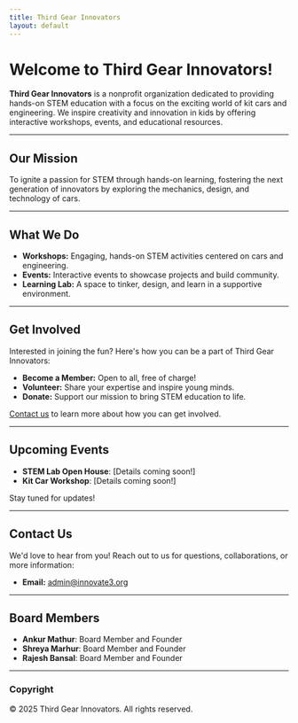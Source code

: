 ```yaml
---
title: Third Gear Innovators
layout: default
---
```


# Welcome to Third Gear Innovators!

**Third Gear Innovators** is a nonprofit organization dedicated to providing hands-on STEM education with a focus on the exciting world of kit cars and engineering. We inspire creativity and innovation in kids by offering interactive workshops, events, and educational resources.

---

## Our Mission

To ignite a passion for STEM through hands-on learning, fostering the next generation of innovators by exploring the mechanics, design, and technology of cars.

---

## What We Do

- **Workshops:** Engaging, hands-on STEM activities centered on cars and engineering.
- **Events:** Interactive events to showcase projects and build community.
- **Learning Lab:** A space to tinker, design, and learn in a supportive environment.

---

## Get Involved

Interested in joining the fun? Here's how you can be a part of Third Gear Innovators:

- **Become a Member:** Open to all, free of charge!
- **Volunteer:** Share your expertise and inspire young minds.
- **Donate:** Support our mission to bring STEM education to life.

[Contact us](#contact) to learn more about how you can get involved.

---

## Upcoming Events

- **STEM Lab Open House**: [Details coming soon!]
- **Kit Car Workshop**: [Details coming soon!]

Stay tuned for updates!

---

## Contact Us

We'd love to hear from you! Reach out to us for questions, collaborations, or more information:

- **Email:** [admin@innovate3.org](mailto:admin@innovate3.org)



---

## Board Members

- **Ankur Mathur**: Board Member and Founder
- **Shreya Marhur**: Board Member and Founder
- **Rajesh Bansal**: Board Member and Founder
---

### Copyright
&copy; 2025 Third Gear Innovators. All rights reserved.
